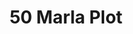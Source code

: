 ---
layout: post
categories: [sale, plot]
title: "50 Marla Plot"
price: "3 Lac"
permarla: "yes"
address: "Behind Faiz Town"
type: "PLOT FOR SALE"
area: "50 Marla"
---